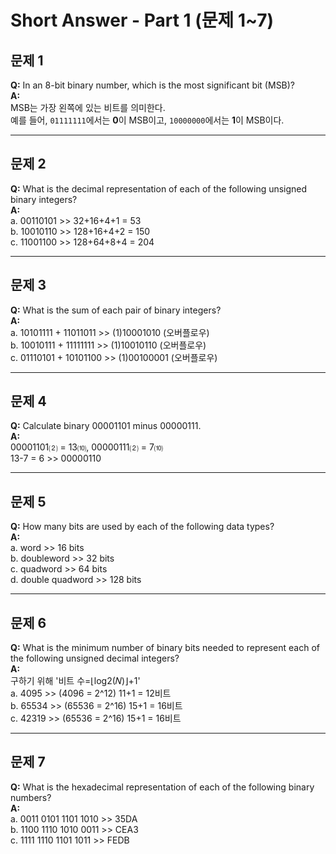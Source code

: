 # Short Answer - Part 1 (문제 1~7)  

## 문제 1  
**Q:** In an 8-bit binary number, which is the most significant bit (MSB)?  
**A:**  
MSB는 가장 왼쪽에 있는 비트를 의미한다.  
예를 들어, `01111111`에서는 **0**이 MSB이고, `10000000`에서는 **1**이 MSB이다.

---

## 문제 2  
**Q:** What is the decimal representation of each of the following unsigned binary integers?   
**A:**  
a. 00110101  >> 32+16+4+1 = 53  
b. 10010110  >> 128+16+4+2 = 150  
c. 11001100  >> 128+64+8+4 = 204  
  
---

## 문제 3  
**Q:** What is the sum of each pair of binary integers?  
**A:**  
a. 10101111 + 11011011  >> (1)10001010 (오버플로우)     
b. 10010111 + 11111111  >> (1)10010110 (오버플로우)   
c. 01110101 + 10101100  >> (1)00100001 (오버플로우)  
  
---

## 문제 4  
**Q:**  Calculate binary 00001101 minus 00000111.   
**A:**  
00001101⑵ = 13⑽, 00000111⑵ = 7⑽  
13-7 = 6 >> 00000110  

---

## 문제 5  
**Q:**  How many bits are used by each of the following data types?  
**A:**  
a. word  >> 16 bits  
b. doubleword  >> 32 bits  
c. quadword  >> 64 bits  
d. double quadword  >> 128 bits  

---

## 문제 6  
**Q:**  What is the minimum number of binary bits needed to represent each of the following
 unsigned decimal integers?  
**A:**  
구하기 위해 '비트 수=⌊log⁡2(𝑁)⌋+1'  
a. 4095  >> (4096 = 2^12) 11+1 = 12비트   
b. 65534  >> (65536 = 2^16) 15+1 = 16비트    
c. 42319  >> (65536 = 2^16) 15+1 = 16비트  

---

## 문제 7  
**Q:**  What is the hexadecimal representation of each of the following binary numbers?  
**A:**  
a. 0011 0101 1101 1010  >> 35DA  
b. 1100 1110 1010 0011  >> CEA3  
c. 1111 1110 1101 1011  >> FEDB  
